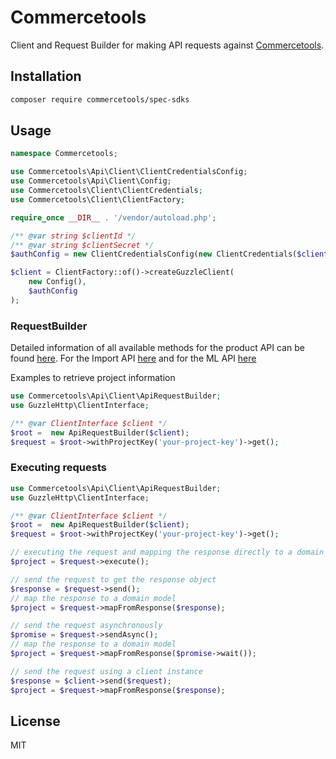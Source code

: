 # Commercetools

Client and Request Builder for making API requests against [Commercetools](https://www.commercetools.com).

## Installation

```sh
composer require commercetools/spec-sdks
```

## Usage

```php
namespace Commercetools;

use Commercetools\Api\Client\ClientCredentialsConfig;
use Commercetools\Api\Client\Config;
use Commercetools\Client\ClientCredentials;
use Commercetools\Client\ClientFactory;

require_once __DIR__ . '/vendor/autoload.php';

/** @var string $clientId */
/** @var string $clientSecret */
$authConfig = new ClientCredentialsConfig(new ClientCredentials($clientId, $clientSecret));

$client = ClientFactory::of()->createGuzzleClient(
    new Config(),
    $authConfig
);
```

### RequestBuilder

Detailed information of all available methods for the product API can be found [here](lib/commercetools-api/docs/RequestBuilder.md).
For the Import API [here](lib/commercetools-import/docs/RequestBuilder.md) and for the ML API [here](lib/commercetools-ml/docs/RequestBuilder.md)

Examples to retrieve project information

```php
use Commercetools\Api\Client\ApiRequestBuilder;
use GuzzleHttp\ClientInterface;

/** @var ClientInterface $client */
$root =  new ApiRequestBuilder($client);
$request = $root->withProjectKey('your-project-key')->get();
```


### Executing requests

```php
use Commercetools\Api\Client\ApiRequestBuilder;
use GuzzleHttp\ClientInterface;

/** @var ClientInterface $client */
$root =  new ApiRequestBuilder($client);
$request = $root->withProjectKey('your-project-key')->get();

// executing the request and mapping the response directly to a domain model
$project = $request->execute();

// send the request to get the response object 
$response = $request->send();
// map the response to a domain model
$project = $request->mapFromResponse($response);

// send the request asynchronously 
$promise = $request->sendAsync();
// map the response to a domain model
$project = $request->mapFromResponse($promise->wait());

// send the request using a client instance
$response = $client->send($request);
$project = $request->mapFromResponse($response);
```

## License

MIT

